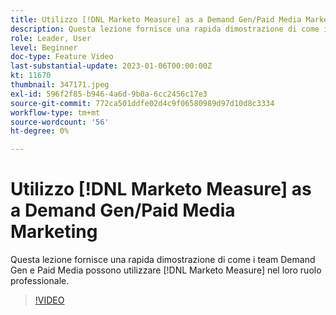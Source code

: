 ```yaml
---
title: Utilizzo [!DNL Marketo Measure] as a Demand Gen/Paid Media Marketing
description: Questa lezione fornisce una rapida dimostrazione di come i team Demand Gen e Paid Media possono utilizzare [!DNL Marketo Measure] nel loro ruolo professionale.
role: Leader, User
level: Beginner
doc-type: Feature Video
last-substantial-update: 2023-01-06T00:00:00Z
kt: 11670
thumbnail: 347171.jpeg
exl-id: 596f2f85-b946-4a6d-9b0a-6cc2456c17e3
source-git-commit: 772ca501ddfe02d4c9f06580989d97d10d8c3334
workflow-type: tm+mt
source-wordcount: '56'
ht-degree: 0%

---
```


# Utilizzo [!DNL Marketo Measure] as a Demand Gen/Paid Media Marketing

Questa lezione fornisce una rapida dimostrazione di come i team Demand Gen e Paid Media possono utilizzare [!DNL Marketo Measure] nel loro ruolo professionale.

>[!VIDEO](https://video.tv.adobe.com/v/347171/?quality=12&learn=on)
